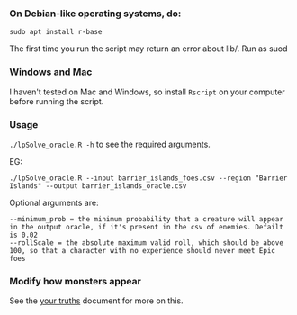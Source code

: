 ### On Debian-like operating systems, do:

    sudo apt install r-base

The first time you run the script may return an error about lib/. Run as suod

### Windows and Mac

I haven't tested on Mac and Windows, so install ```Rscript``` on your computer before running the script.

### Usage

```./lpSolve_oracle.R -h``` to see the required arguments.

EG:

    ./lpSolve_oracle.R --input barrier_islands_foes.csv --region "Barrier Islands" --output barrier_islands_oracle.csv

Optional arguments are:
    
    --minimum_prob = the minimum probability that a creature will appear in the output oracle, if it's present in the csv of enemies. Defailt is 0.02
    --rollScale = the absolute maximum valid roll, which should be above 100, so that a character with no experience should never meet Epic foes

### Modify how monsters appear

See the [your truths](your_truths.md) document for more on this.

